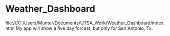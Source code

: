 # Weather_Dashboard

file:///C:/Users/Munter/Documents/UTSA_Work/Weather_Dashboard/index.html
My app will show a five day forcast, but only for San Antonio, Tx.
